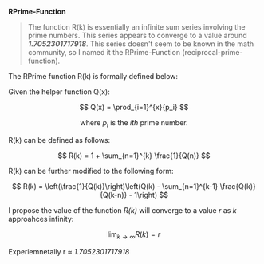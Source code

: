 **RPrime-Function**

> The function R(k) is essentially an infinite sum series involving the prime numbers. This series appears to converge to a value around ***1.7052301717918***. This series doesn't seem to be known in the math community, so I named it the RPrime-Function (reciprocal-prime-function). 

The RPrime function R(k) is formally defined below:

Given the helper function Q(x):

$$
Q(x) = \prod_{i=1}^{x}{p_i}
$$

$$
\text{where } {p_i} \text{ is the } {ith} \text{ prime number.}
$$

R(k) can be defined as follows:

$$
R(k) = 1 + \sum_{n=1}^{k} \frac{1}{Q(n)}
$$

R(k) can be further modified to the following form:

$$
R(k) = \left(\frac{1}{Q(k)}\right)\left(Q(k) - \sum_{n=1}^{k-1} \frac{Q(k)}{Q(k-n)} - 1\right)
$$

I propose the value of the function *R(k)* will converge to a value *r* as *k* approahces infinity:

$$
\lim_{{k \to \infty}}R(k) = r
$$

Experiemnetally r &asymp; *1.7052301717918*


<!-- 
git add .
git commit -m "updated formula"
git push origin main
-->
